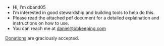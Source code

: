 - Hi, I’m dband05
- I’m interested in good stewardship and building tools to help do this.
- Please read the attached pdf document for a detailed explaination and instructions on how to use.
- You can reach me at daniel@bbkeeping.com

<!---
dband05/dband05 is a ✨ special ✨ repository because its `README.md` (this file) appears on your GitHub profile.
You can click the Preview link to take a look at your changes.
--->
[Donations](https://www.paypal.com/donate?business=8SDGC34M5XXH4&item_name=Helping+to+make+your+money+matter.&currency_code=USD) are graciously accepted.
